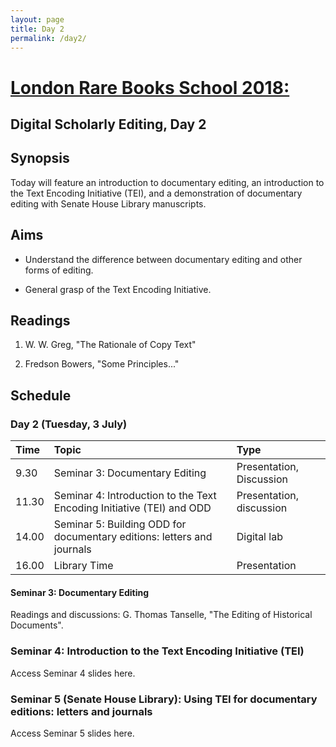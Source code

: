 ```yaml
---
layout: page
title: Day 2
permalink: /day2/
---
```


# [London Rare Books School 2018:](https://cmohge1.github.io/lrbs-scholarly-editing/)

## Digital Scholarly Editing, Day 2

## Synopsis

Today will feature an introduction to documentary editing, an introduction to the Text Encoding Initiative (TEI), and a demonstration of documentary editing with Senate House Library manuscripts.

## Aims

- Understand the difference between documentary editing and other forms of editing.

- General grasp of the Text Encoding Initiative.

## Readings

1. W. W. Greg, "The Rationale of Copy Text"

2. Fredson Bowers, "Some Principles..."

## Schedule

### Day 2 (Tuesday, 3 July)

Time  | Topic                                                                  | Type
:---- | :--------------------------------------------------------------------- | :-----------------------
9.30  | Seminar 3: Documentary Editing                                         | Presentation, Discussion |
11.30 | Seminar 4: Introduction to the Text Encoding Initiative (TEI) and ODD  | Presentation, discussion |
14.00 | Seminar 5: Building ODD for documentary editions: letters and journals | Digital lab              |
16.00 | Library Time                                                           | Presentation             |

#### Seminar 3: Documentary Editing

Readings and discussions: G. Thomas Tanselle, "The Editing of Historical Documents".

### Seminar 4: Introduction to the Text Encoding Initiative (TEI)

Access Seminar 4 slides here.

### Seminar 5 (Senate House Library): Using TEI for documentary editions: letters and journals

Access Seminar 5 slides here.
